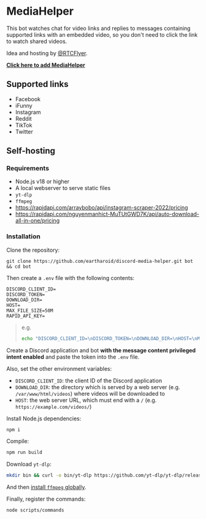 # MediaHelper

This bot watches chat for video links and replies to messages containing supported links with an embedded video,
so you don't need to click the link to watch shared videos.

Idea and hosting by [@RTCFlyer](https://github.com/RTCFlyer).

[**Click here to add MediaHelper**](https://discord.com/oauth2/authorize?client_id=1026547091121655808&permissions=274878032960&scope=bot%20applications.commands)

## Supported links

- Facebook
- iFunny
- Instagram
- Reddit
- TikTok
- Twitter

## Self-hosting

### Requirements

- Node.js v18 or higher
- A local webserver to serve static files
- `yt-dlp`
- `ffmpeg`
- https://rapidapi.com/arraybobo/api/instagram-scraper-2022/pricing
- https://rapidapi.com/nguyenmanhict-MuTUtGWD7K/api/auto-download-all-in-one/pricing

### Installation

Clone the repository:
```
git clone https://github.com/eartharoid/discord-media-helper.git bot && cd bot
```

Then create a `.env` file with the following contents:
```
DISCORD_CLIENT_ID=
DISCORD_TOKEN=
DOWNLOAD_DIR=
HOST=
MAX_FILE_SIZE=50M
RAPID_API_KEY=
```

> e.g.
> ```bash
> echo "DISCORD_CLIENT_ID=\nDISCORD_TOKEN=\nDOWNLOAD_DIR=\nHOST=\nMAX_FILE_SIZE=50M\nRAPID_API_KEY=" > .env
> ```

Create a Discord application and bot **with the message content privileged intent enabled** and paste the token into the `.env` file.

Also, set the other environment variables:

- `DISCORD_CLIENT_ID`: the client ID of the Discord application
- `DOWNLOAD_DIR`: the directory which is served by a web server (e.g. `/var/www/html/videos`) where videos will be downloaded to
- `HOST`: the web server URL, which must end with a `/` (e.g. `https://example.com/videos/`)

Install Node.js dependencies:
```bash
npm i
```
Compile:
```bash
npm run build
```


Download `yt-dlp`:
```bash
mkdir bin && curl -o bin/yt-dlp https://github.com/yt-dlp/yt-dlp/releases/latest/download/yt-dlp
```

And then [install `ffmpeg` globally](https://www.ffmpeg.org/download.html).

Finally, register the commands:
```bash
node scripts/commands
```